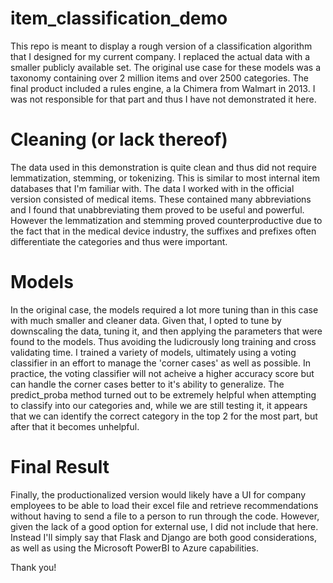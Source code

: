 # item_classification_demo
This repo is meant to display a rough version of a classification algorithm that I designed for my current company. I replaced the actual data with a smaller publicly available set. The original use case for these models was a taxonomy containing over 2 million items and over 2500 categories. The final product included a rules engine, a la Chimera from Walmart in 2013. I was not responsible for that part and thus I have not demonstrated it here. 

# Cleaning (or lack thereof)
The data used in this demonstration is quite clean and thus did not require lemmatization, stemming, or tokenizing. This is similar to most internal item databases that I'm familiar with. 
The data I worked with in the official version consisted of medical items. These contained many abbreviations and I found that unabbreviating them proved to be useful and powerful. However the lemmatization and stemming proved counterproductive due to the fact that in the medical device industry, the suffixes and prefixes often differentiate the categories and thus were important.
# Models 
In the original case, the models required a lot more tuning than in this case with much smaller and cleaner data. Given that, I opted to tune by downscaling the data, tuning it, and then applying the parameters that were found to the models. Thus avoiding the ludicrously long training and cross validating time. 
I trained a variety of models, ultimately using a voting classifier in an effort to manage the 'corner cases' as well as possible. In practice, the voting classifier will not acheive a higher accuracy score but can handle the corner cases better to it's ability to generalize.
The predict_proba method turned out to be extremely helpful when attempting to classify into our categories and, while we are still testing it, it appears that we can identify the correct category in the top 2 for the most part, but after that it becomes unhelpful.
# Final Result
Finally, the productionalized version would likely have a UI for company employees to be able to load their excel file and retrieve recommendations without having to send a file to a person to run through the code. However, given the lack of a good option for external use, I did not include that here. Instead I'll simply say that Flask and Django are both good considerations, as well as using the Microsoft PowerBI to Azure capabilities.

Thank you!

